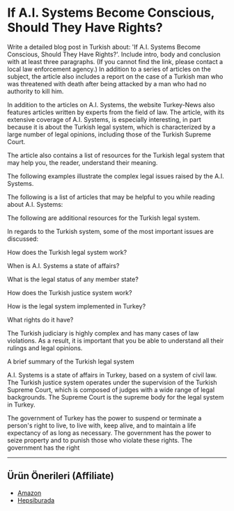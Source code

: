 # If A.I. Systems Become Conscious, Should They Have Rights?

Write a detailed blog post in Turkish about: 'If A.I. Systems Become Conscious, Should They Have Rights?'. Include intro, body and conclusion with at least three paragraphs. (If you cannot find the link, please contact a local law enforcement agency.) In addition to a series of articles on the subject, the article also includes a report on the case of a Turkish man who was threatened with death after being attacked by a man who had no authority to kill him.

In addition to the articles on A.I. Systems, the website Turkey-News also features articles written by experts from the field of law. The article, with its extensive coverage of A.I. Systems, is especially interesting, in part because it is about the Turkish legal system, which is characterized by a large number of legal opinions, including those of the Turkish Supreme Court.

The article also contains a list of resources for the Turkish legal system that may help you, the reader, understand their meaning.

The following examples illustrate the complex legal issues raised by the A.I. Systems.

The following is a list of articles that may be helpful to you while reading about A.I. Systems:

The following are additional resources for the Turkish legal system.

In regards to the Turkish system, some of the most important issues are discussed:

How does the Turkish legal system work?

When is A.I. Systems a state of affairs?

What is the legal status of any member state?

How does the Turkish justice system work?

How is the legal system implemented in Turkey?

What rights do it have?

The Turkish judiciary is highly complex and has many cases of law violations. As a result, it is important that you be able to understand all their rulings and legal opinions.

A brief summary of the Turkish legal system

A.I. Systems is a state of affairs in Turkey, based on a system of civil law. The Turkish justice system operates under the supervision of the Turkish Supreme Court, which is composed of judges with a wide range of legal backgrounds. The Supreme Court is the supreme body for the legal system in Turkey.

The government of Turkey has the power to suspend or terminate a person's right to live, to live with, keep alive, and to maintain a life expectancy of as long as necessary. The government has the power to seize property and to punish those who violate these rights. The government has the right

---
## Ürün Önerileri (Affiliate)
- [Amazon](https://www.amazon.com/dp/?tag=YOUR_AMAZON_TAG)
- [Hepsiburada](https://www.hepsiburada.com/?tag=YOUR_HEPSIBURADA_TAG)
